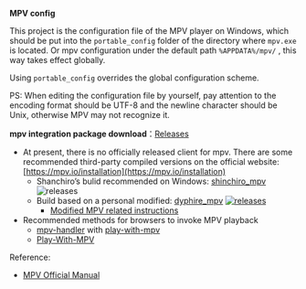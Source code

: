 **MPV config**

This project is the configuration file of the MPV player on Windows, which should be put into the `portable_config` folder of the directory where `mpv.exe` is located. Or mpv configuration under the default path `%APPDATA%/mpv/` , this way takes effect globally.

Using `portable_config` overrides the global configuration scheme.

PS: When editing the configuration file by yourself, pay attention to the encoding format should be UTF-8 and the newline character should be Unix, otherwise MPV may not recognize it.

**mpv integration package download**：[Releases](https://github.com/dyphire/mpv-config/releases)

- At present, there is no officially released client for mpv. There are some recommended third-party compiled versions on the official website: [https://mpv.io/installation](https://mpv.io/installation)
  - Shanchiro’s bulid recommended on Windows: [shinchiro_mpv](https://github.com/shinchiro/mpv-winbuild-cmake/releases) ![releases](https://img.shields.io/github/v/release/shinchiro/mpv-winbuild-cmake)
  - Build based on a personal modified: [dyphire_mpv](https://github.com/dyphire/mpv-winbuild) [![releases](https://img.shields.io/github/v/release/dyphire/mpv-winbuild)](https://github.com/dyphire/mpv-winbuild/releases)
    -  [Modified MPV related instructions](https://github.com/dyphire/mpv-config/discussions/7)
-   Recommended methods for browsers to invoke MPV playback
	- [mpv-handler](https://github.com/akiirui/mpv-handler) with [play-with-mpv](https://greasyfork.org/zh-CN/scripts/416271-play-with-mpv)
	- [Play-With-MPV](https://github.com/LuckyPuppy514/Play-With-MPV)


Reference:

* [ MPV Official Manual](https://mpv.io/manual/master/)

